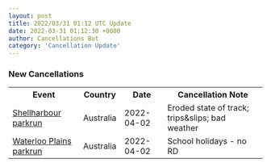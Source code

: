 ```yaml
---
layout: post
title: 2022/03/31 01:12 UTC Update
date: 2022-03-31 01:12:30 +0000
author: Cancellations Bot
category: 'Cancellation Update'
---
```


<h3>New Cancellations</h3>
<div class='hscrollable'>
<table style='width: 100%'>
    <tr>
        <th>Event</th>
        <th>Country</th>
        <th>Date</th>
        <th>Cancellation Note</th>
    </tr>
    <tr>
        <td><a href="https://www.parkrun.com.au/shellharbour">Shellharbour parkrun</a></td>
        <td>Australia</td>
        <td>2022-04-02</td>
        <td>Eroded state of track; trips&slips; bad weather</td>
    </tr>
    <tr>
        <td><a href="https://www.parkrun.com.au/waterlooplains">Waterloo Plains parkrun</a></td>
        <td>Australia</td>
        <td>2022-04-02</td>
        <td>School holidays - no RD</td>
    </tr>
</table>
</div>
